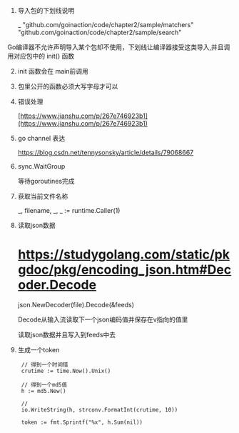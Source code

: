     

1) 导入包的下划线说明 

    _ "github.com/goinaction/code/chapter2/sample/matchers"
    "github.com/goinaction/code/chapter2/sample/search"
    
Go编译器不允许声明导入某个包却不使用，下划线让编译器接受这类导入,并且调用对应包中的 init() 函数

2) init 函数会在 main前调用

3) 包里公开的函数必须大写字母才可以

4) 错误处理

    [https://www.jianshu.com/p/267e746923b1](https://www.jianshu.com/p/267e746923b1)
    
5) go channel 表达

    https://blog.csdn.net/tennysonsky/article/details/79068667
    
6) sync.WaitGroup

    等待goroutines完成
    
7) 获取当前文件名称

    _, filename, _, _ := runtime.Caller(1) 

8) 读取json数据

    # https://studygolang.com/static/pkgdoc/pkg/encoding_json.htm#Decoder.Decode
    json.NewDecoder(file).Decode(&feeds)
    
    Decode从输入流读取下一个json编码值并保存在v指向的值里
    
    读取json数据并且写入到feeds中去
    
9) 生成一个token

        // 得到一个时间错
        crutime := time.Now().Unix()

        // 得到一个md5值
		h := md5.New()

        // 
		io.WriteString(h, strconv.FormatInt(crutime, 10))

		token := fmt.Sprintf("%x", h.Sum(nil))
    




    